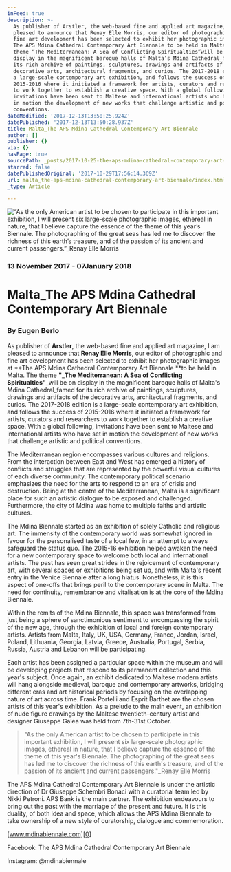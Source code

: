 ```yaml
---
inFeed: true
description: >-
  As publisher of Arstler, the web-based fine and applied art magazine, I am
  pleased to announce that Renay Elle Morris, our editor of photographic and
  fine art development has been selected to exhibit her photographic images at
  The APS Mdina Cathedral Contemporary Art Biennale to be held in Malta. The
  theme “The Mediterranean: A Sea of Conflicting Spiritualties”will be on
  display in the magnificent baroque halls of Malta’s Mdina Cathedral_famed for
  its rich archive of paintings, sculptures, drawings and artifacts of the
  decorative arts, architectural fragments, and curios. The 2017-2018 edition is
  a large-scale contemporary art exhibition, and follows the success of
  2015-2016 where it initiated a framework for artists, curators and researchers
  to work together to establish a creative space. With a global following,
  invitations have been sent to Maltese and international artists who have set
  in motion the development of new works that challenge artistic and political
  conventions.
dateModified: '2017-12-13T13:50:25.924Z'
datePublished: '2017-12-13T13:50:28.937Z'
title: Malta_The APS Mdina Cathedral Contemporary Art Biennale
author: []
publisher: {}
via: {}
hasPage: true
sourcePath: _posts/2017-10-25-the-aps-mdina-cathedral-contemporary-art-biennale.md
starred: false
datePublishedOriginal: '2017-10-29T17:56:14.369Z'
url: malta_the-aps-mdina-cathedral-contemporary-art-biennale/index.html
_type: Article

---
```

![“As the only American artist to be chosen to participate in this important exhibition, I will present six large-scale photographic images, ethereal in nature, that I believe capture the essence of the theme of this year’s Biennale. The photographing of the great seas has led me to discover the richness of this earth’s treasure, and of the passion of its ancient and current passengers.”_Renay Elle Morris](https://the-grid-user-content.s3-us-west-2.amazonaws.com/70f3b413-a78b-4453-9ef7-7feaed59f490.jpg)

### 13 November 2017 - 07January 2018

# Malta\_The APS Mdina Cathedral Contemporary Art Biennale

### By Eugen Berlo

As publisher of **Arstler**, the web-based fine and applied art magazine, I am pleased to announce that **Renay Elle Morris**, our editor of photographic and fine art development has been selected to exhibit her photographic images at **The APS Mdina Cathedral Contemporary Art Biennale **to be held in Malta. The theme **"**_**The Mediterranean: A Sea of Conflicting Spiritualties"**_will be on display in the magnificent baroque halls of Malta's Mdina Cathedral\_famed for its rich archive of paintings, sculptures, drawings and artifacts of the decorative arts, architectural fragments, and curios. The 2017-2018 edition is a large-scale contemporary art exhibition, and follows the success of 2015-2016 where it initiated a framework for artists, curators and researchers to work together to establish a creative space. With a global following, invitations have been sent to Maltese and international artists who have set in motion the development of new works that challenge artistic and political conventions.

The Mediterranean region encompasses various cultures and religions. From the interaction between East and West has emerged a history of conflicts and struggles that are represented by the powerful visual cultures of each diverse community. The contemporary political scenario emphasizes the need for the arts to respond to an era of crisis and destruction. Being at the centre of the Mediterranean, Malta is a significant place for such an artistic dialogue to be exposed and challenged. Furthermore, the city of Mdina was home to multiple faiths and artistic cultures.

The Mdina Biennale started as an exhibition of solely Catholic and religious art. The immensity of the contemporary world was somewhat ignored in favour for the personalised taste of a local few, in an attempt to always safeguard the status quo. The 2015-16 exhibition helped awaken the need for a new contemporary space to welcome both local and international artists. The past has seen great strides in the rejoicement of contemporary art, with several spaces or exhibitions being set up, and with Malta's recent entry in the Venice Biennale after a long hiatus. Nonetheless, it is this aspect of one-offs that brings peril to the contemporary scene in Malta. The need for continuity, remembrance and vitalisation is at the core of the Mdina Biennale.

Within the remits of the Mdina Biennale, this space was transformed from just being a sphere of sanctimonious sentiment to encompassing the spirit of the new age, through the exhibition of local and foreign contemporary artists. Artists from Malta, Italy, UK, USA, Germany, France, Jordan, Israel, Poland, Lithuania, Georgia, Latvia, Greece, Australia, Portugal, Serbia, Russia, Austria and Lebanon will be participating.

Each artist has been assigned a particular space within the museum and will be developing projects that respond to its permanent collection and this year's subject. Once again, an exhibit dedicated to Maltese modern artists will hang alongside medieval, baroque and contemporary artworks, bridging different eras and art historical periods by focusing on the overlapping nature of art across time. Frank Portelli and Esprit Barthet are the chosen artists of this year's exhibition. As a prelude to the main event, an exhibition of nude figure drawings by the Maltese twentieth-century artist and designer Giuseppe Galea was held from 7th-31st October.

> "As the only American artist to be chosen to participate in this important exhibition, I will present six large-scale photographic images, ethereal in nature, that I believe capture the essence of the theme of this year's Biennale. The photographing of the great seas has led me to discover the richness of this earth's treasure, and of the passion of its ancient and current passengers."\_Renay Elle Morris
> 

The APS Mdina Cathedral Contemporary Art Biennale is under the artistic direction of Dr Giuseppe Schembri Bonaci with a curatorial team led by Nikki Petroni. APS Bank is the main partner. The exhibition endeavours to bring out the past with the marriage of the present and future. It is this duality, of both idea and space, which allows the APS Mdina Biennale to take ownership of a new style of curatorship, dialogue and commemoration.

[www.mdinabiennale.com][0]

Facebook: The APS Mdina Cathedral Contemporary Art Biennale

Instagram: @mdinabiennale

[0]: http://www.mdinabiennale.com/